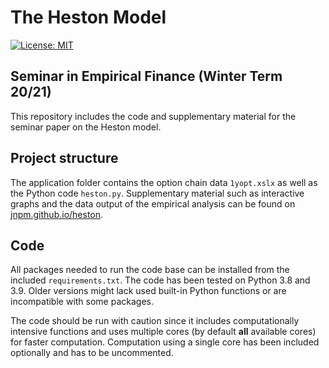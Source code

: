 # The Heston Model

[![License: MIT](https://img.shields.io/badge/License-MIT-yellow.svg)](https://github.com/jnpm/heston/blob/main/LICENSE)

## Seminar in Empirical Finance (Winter Term 20/21)

This repository includes the code and supplementary material for the seminar paper on the Heston model.

## Project structure

The application folder contains the option chain data ``1yopt.xslx`` as well as the Python code ``heston.py``.
Supplementary material such as interactive graphs and the data output of the empirical analysis can be found on [jnpm.github.io/heston](https://jnpm.github.io/heston/).

## Code
All packages needed to run the code base can be installed from the included ``requirements.txt``. The code has been tested on Python 3.8 and 3.9. Older versions might lack used built-in Python functions or are incompatible with some packages.

The code should be run with caution since it includes computationally intensive functions and uses multiple cores (by default **all** available cores) for faster computation. Computation using a single core has been included optionally and has to be uncommented.
